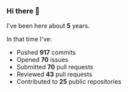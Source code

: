 ### Hi there 👋

I've been here about **5** years.

In that time I've:

- Pushed **917** commits
- Opened **70** issues
- Submitted **70** pull requests
- Reviewed **43** pull requests
- Contributed to **25** public repositories

<!-- ![My scrobbles](https://lastfm-recently-played.vercel.app/api?user=dotdub) -->
